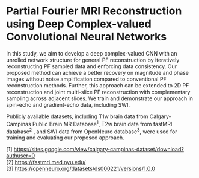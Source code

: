 # Partial Fourier MRI Reconstruction using Deep Complex-valued Convolutional Neural Networks
In this study, we aim to develop a deep complex-valued CNN with an unrolled network structure for general PF reconstruction by iteratively reconstructing PF sampled data and enforcing data consistency. Our proposed method can achieve a better recovery on magnitude and phase images without noise amplification compared to conventional PF reconstruction methods. Further, this approach can be extended to 2D PF reconstruction and joint multi-slice PF reconstruction with complementary sampling across adjacent slices. We train and demonstrate our approach in spin-echo and gradient-echo data, including SWI.


Publicly available datasets, including T1w brain data from Calgary-Campinas Public Brain MR Database<sup>1</sup>, T2w brain data from fastMRI database<sup>2</sup> , and SWI data from OpenNeuro database<sup>3</sup>, were used for training and evaluating our proposed approach.


[1] <https://sites.google.com/view/calgary-campinas-dataset/download?authuser=0>  
[2] <https://fastmri.med.nyu.edu/>   
[3] <https://openneuro.org/datasets/ds000221/versions/1.0.0>   
